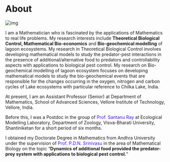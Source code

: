# About

![img](https://bsrvp.files.wordpress.com/2018/10/img_20170708_121606925_cropped.jpg?w=165)

I am a Mathematician who is fascinated by the applications of Mathematics to real life problems. My research interests include **Theoretical Biological Control, Mathematical Bio-economics** and **Bio-geochemical modelling** of lagoon ecosystems. My research in Theoretical Biological Control involves developing mathematical models to study the predator-pest interactions in the presence of additional/alternative food to predators and controllability aspects with applications to biological pest control. My research on Bio-geochemical modelling of lagoon ecosystem focuses on developing mathematical models to study the bio-geochemical events that are responsible for the changes occurring in the oxygen, nitrogen and carbon cycles of Lake ecosystems with particular reference to Chilka Lake, India.

At present, I am an Assistant Professor (Senior) at Department of Mathematics, School of Advanced Sciences, Vellore Institute of Technology, Vellore, India.

Before this, I was a Postdoc in the group of <span style="color: #4112ff">Prof. Santanu Ray</span> at Ecological Modelling Laboratory, Department of Zoology, Visva-Bharati University, Shantiniketan for a short period of six months.

I obtained my Doctorate Degree in Mathematics from Andhra University under the supervision of <span style="color: #4112ff">Prof. P.D.N. Srinivasu</span> in the area of Mathematical Biology on the topic “**Dynamics of additional food provided the predator-prey system with applications to biological pest control.**”
